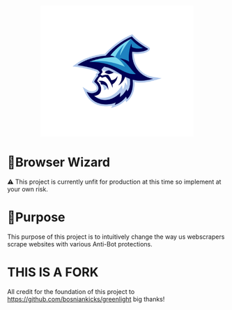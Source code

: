 <p align="center">
  <img src="./logo.png" height="300" width="350" alt="Browser Wizard Logo" />
</p>

# 🔗Browser Wizard

⚠️ This project is currently unfit for production at this time so implement at your own risk.

# 🔗Purpose

This purpose of this project is to intuitively change the way us webscrapers scrape websites with various Anti-Bot protections.

# THIS IS A FORK

All credit for the foundation of this project to https://github.com/bosniankicks/greenlight big thanks!
